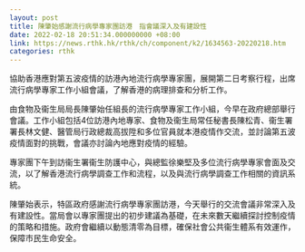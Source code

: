 ```yaml
---
layout: post
title: 陳肇始感謝流行病學專家團訪港　指會議深入及有建設性
date: 2022-02-18 20:51:34.000000000 +08:00
link: https://news.rthk.hk/rthk/ch/component/k2/1634563-20220218.htm
categories: rthk
---
```


協助香港應對第五波疫情的訪港內地流行病學專家團，展開第二日考察行程，出席流行病學專家工作小組會議，了解香港的病理排查和分析工作。

由食物及衞生局局長陳肇始任組長的流行病學專家工作小組，今早在政府總部舉行會議。工作小組包括4位訪港內地專家、食物及衞生局常任秘書長陳松青、衞生署署長林文健、醫管局行政總裁高拔陞和多位官員就本港疫情作交流，並討論第五波疫情面對的挑戰，會議亦討論內地應對疫情的經驗。

專家團下午到訪衞生署衞生防護中心，與總監徐樂堅及多位流行病學專家會面及交流，以了解香港流行病學調查工作和流程，以及與流行病學調查工作相關的資訊系統。

陳肇始表示，特區政府感謝流行病學專家團訪港，今天舉行的交流會議非常深入及有建設性。當局會以專家團提出的初步建議為基礎，在未來數天繼續探討控制疫情的策略和措施。政府會繼續以動態清零為目標，確保社會公共衞生體系有效運作，保障市民生命安全。

